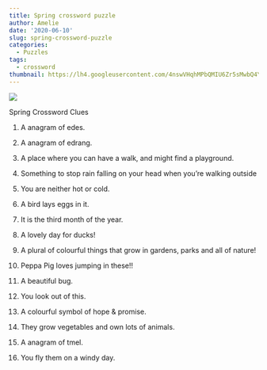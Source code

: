```yaml
---
title: Spring crossword puzzle
author: Amelie
date: '2020-06-10'
slug: spring-crossword-puzzle
categories:
  - Puzzles
tags:
  - crossword
thumbnail: https://lh4.googleusercontent.com/4nswVHqhMPbQMIU6Zr5sMwbQ4YiFZzAUONQOzQ3CXUFiLTugO79jFnWuyD30IWJMjcE57KRdRCphqrjA1OgewBScK_-QippTPiBuAxI
---
```


![](https://lh4.googleusercontent.com/4nswVHqhMPbQMIU6Zr5sMwbQ4YiFZzAUONQOzQ3CXUFiLTugO79jFnWuyD30IWJMjcE57KRdRCphqrjA1OgewBScK_-QippTPiBuAxI)


Spring Crossword Clues

1) A anagram of edes.

2) A anagram of edrang.

3) A place where you can have a walk, and might find a playground.

4) Something to stop rain falling on your head when you’re walking outside 

5) You are neither hot or cold. 

6) A bird lays eggs in it. 

7) It is the third month of the year. 

8) A lovely day for ducks!

9) A plural of colourful things that grow in gardens, parks and all of nature! 

10) Peppa Pig loves jumping in these!! 

11) A beautiful bug.

12) You look out of this.

13) A colourful symbol of hope & promise.

14) They grow vegetables and own lots of animals.

15) A anagram of tmel.

16) You fly them on a windy day.

<br>
<br>

